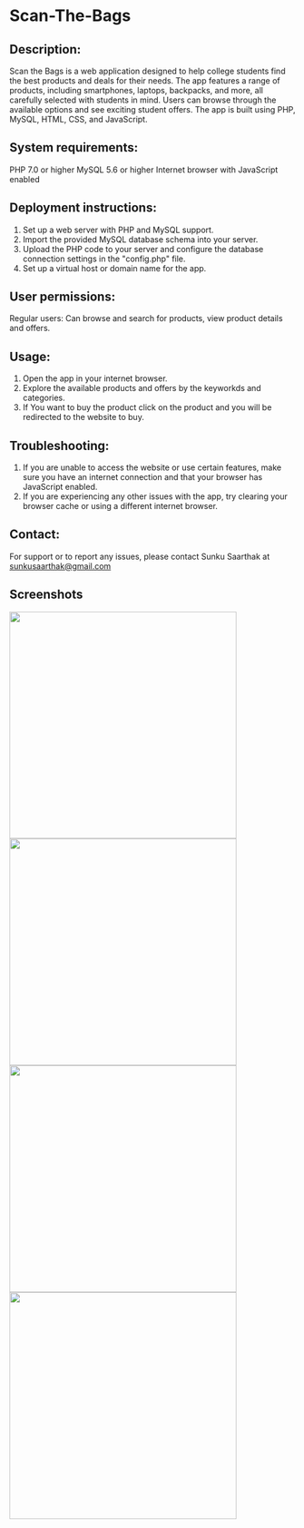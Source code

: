 # Scan-The-Bags

## Description:

Scan the Bags is a web application designed to help college students find the best products and deals for their needs. The app features a range of products, including smartphones, laptops, backpacks, and more, all carefully selected with students in mind. Users can browse through the available options and see exciting student offers. The app is built using PHP, MySQL, HTML, CSS, and JavaScript.

## System requirements:

PHP 7.0 or higher
MySQL 5.6 or higher
Internet browser with JavaScript enabled

## Deployment instructions:

1. Set up a web server with PHP and MySQL support.
2. Import the provided MySQL database schema into your server.
3. Upload the PHP code to your server and configure the database connection settings in the "config.php" file.
4. Set up a virtual host or domain name for the app.

## User permissions:

Regular users: Can browse and search for products, view product details and offers.

## Usage:

1. Open the app in your internet browser.
2. Explore the available products and offers by the keyworkds and categories.
3. If You want to buy the product click on the product and you will be redirected to the website to buy.

## Troubleshooting:

1. If you are unable to access the website or use certain features, make sure you have an internet connection and that your browser has JavaScript enabled.
2. If you are experiencing any other issues with the app, try clearing your browser cache or using a different internet browser.

## Contact:

For support or to report any issues, please contact Sunku Saarthak at sunkusaarthak@gmail.com

## Screenshots

<p float="left">

  <img src="https://d112y698adiu2z.cloudfront.net/photos/production/software_photos/002/305/926/datas/original.png" width="400" />
  <img src="https://d112y698adiu2z.cloudfront.net/photos/production/software_photos/002/305/927/datas/original.png" width="400" />
  
  <br/>  
  
  <img src="https://user-images.githubusercontent.com/59611699/208235196-a625a79e-89fa-4f9a-b8a3-3e81af0c0cdb.png" width="400"  />
  <img src="https://user-images.githubusercontent.com/59611699/208235422-231ec980-85cd-4d75-bd72-34c26ca08658.png" width="400"  />

</p>



